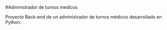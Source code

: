 #Administrador de turnos medicos

Proyecto Back-end de un administrador de turnos médicos desarrollado en Python.
